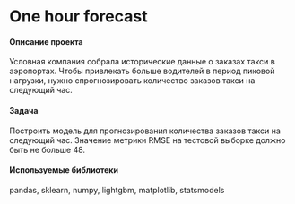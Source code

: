# One hour forecast

#### Описание проекта
Условная компания собрала исторические данные о заказах такси в аэропортах. Чтобы привлекать больше водителей в период пиковой нагрузки, нужно спрогнозировать количество заказов такси на следующий час.

#### Задача
Построить модель для прогнозирования количества заказов такси на следующий час.
Значение метрики RMSE на тестовой выборке должно быть не больше 48.

#### Используемые библиотеки
pandas, sklearn, numpy, lightgbm, matplotlib, statsmodels

